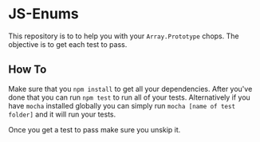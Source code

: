 # JS-Enums
This repository is to to help you with your `Array.Prototype` chops. The objective is to get each test to pass.

## How To

Make sure that you `npm install` to get all your dependencies. After you've done that you can run `npm test` to run all of your tests. Alternatively if you have `mocha` installed globally you can simply run `mocha [name of test folder]` and it will run your tests.

Once you get a test to pass make sure you unskip it. 
